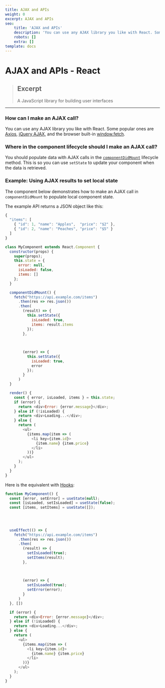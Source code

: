 ```yaml
---
title: AJAX and APIs
weight: 0
excerpt: AJAX and APIs
seo:
    title: 'AJAX and APIs'
    description: 'You can use any AJAX library you like with React. Some popular ones are Axios, jQuery AJAX, and the browser built-in window.fetch.'
    robots: []
    extra: []
template: docs
---
```



# AJAX and APIs - React

> ## Excerpt
> A JavaScript library for building user interfaces

---
### [](https://reactjs.org/docs/lists-and-keys.html#how-can-i-make-an-ajax-call)How can I make an AJAX call?

You can use any AJAX library you like with React. Some popular ones are [Axios](https://github.com/axios/axios), [jQuery AJAX](https://api.jquery.com/jQuery.ajax/), and the browser built-in [window.fetch](https://developer.mozilla.org/en-US/docs/Web/API/Fetch_API).

### [](https://reactjs.org/docs/lists-and-keys.html#where-in-the-component-lifecycle-should-i-make-an-ajax-call)Where in the component lifecycle should I make an AJAX call?

You should populate data with AJAX calls in the [`componentDidMount`](https://reactjs.org/docs/react-component.html#mounting) lifecycle method. This is so you can use `setState` to update your component when the data is retrieved.

### [](https://reactjs.org/docs/lists-and-keys.html#example-using-ajax-results-to-set-local-state)Example: Using AJAX results to set local state

The component below demonstrates how to make an AJAX call in `componentDidMount` to populate local component state.

The example API returns a JSON object like this:

```js
{
  "items": [
    { "id": 1, "name": "Apples",  "price": "$2" },
    { "id": 2, "name": "Peaches", "price": "$5" }
  ] 
}
```

```js
class MyComponent extends React.Component {
  constructor(props) {
    super(props);
    this.state = {
      error: null,
      isLoaded: false,
      items: []
    };
  }

  componentDidMount() {
    fetch("https://api.example.com/items")
      .then(res => res.json())
      .then(
        (result) => {
          this.setState({
            isLoaded: true,
            items: result.items
          });
        },
        
        
        
        (error) => {
          this.setState({
            isLoaded: true,
            error
          });
        }
      )
  }

  render() {
    const { error, isLoaded, items } = this.state;
    if (error) {
      return <div>Error: {error.message}</div>;
    } else if (!isLoaded) {
      return <div>Loading...</div>;
    } else {
      return (
        <ul>
          {items.map(item => (
            <li key={item.id}>
              {item.name} {item.price}
            </li>
          ))}
        </ul>
      );
    }
  }
}
```

Here is the equivalent with [Hooks](https://reactjs.org/docs/hooks-intro.html):

```js
function MyComponent() {
  const [error, setError] = useState(null);
  const [isLoaded, setIsLoaded] = useState(false);
  const [items, setItems] = useState([]);

  
  
  
  useEffect(() => {
    fetch("https://api.example.com/items")
      .then(res => res.json())
      .then(
        (result) => {
          setIsLoaded(true);
          setItems(result);
        },
        
        
        
        (error) => {
          setIsLoaded(true);
          setError(error);
        }
      )
  }, [])

  if (error) {
    return <div>Error: {error.message}</div>;
  } else if (!isLoaded) {
    return <div>Loading...</div>;
  } else {
    return (
      <ul>
        {items.map(item => (
          <li key={item.id}>
            {item.name} {item.price}
          </li>
        ))}
      </ul>
    );
  }
}
```
